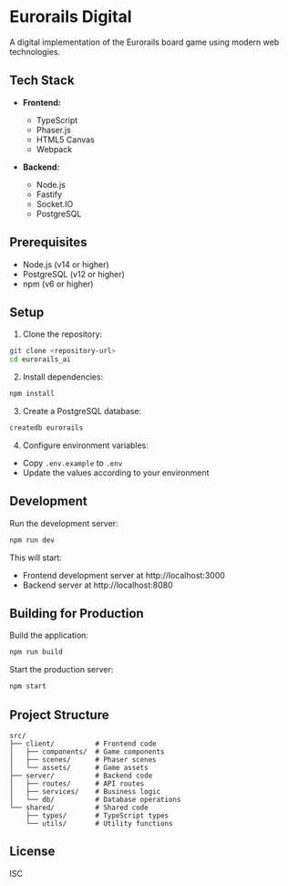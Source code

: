 # Eurorails Digital

A digital implementation of the Eurorails board game using modern web technologies.

## Tech Stack

- **Frontend:**
  - TypeScript
  - Phaser.js
  - HTML5 Canvas
  - Webpack

- **Backend:**
  - Node.js
  - Fastify
  - Socket.IO
  - PostgreSQL

## Prerequisites

- Node.js (v14 or higher)
- PostgreSQL (v12 or higher)
- npm (v6 or higher)

## Setup

1. Clone the repository:
```bash
git clone <repository-url>
cd eurorails_ai
```

2. Install dependencies:
```bash
npm install
```

3. Create a PostgreSQL database:
```bash
createdb eurorails
```

4. Configure environment variables:
- Copy `.env.example` to `.env`
- Update the values according to your environment

## Development

Run the development server:
```bash
npm run dev
```

This will start:
- Frontend development server at http://localhost:3000
- Backend server at http://localhost:8080

## Building for Production

Build the application:
```bash
npm run build
```

Start the production server:
```bash
npm start
```

## Project Structure

```
src/
├── client/          # Frontend code
│   ├── components/  # Game components
│   ├── scenes/      # Phaser scenes
│   └── assets/      # Game assets
├── server/          # Backend code
│   ├── routes/      # API routes
│   ├── services/    # Business logic
│   └── db/          # Database operations
└── shared/          # Shared code
    ├── types/       # TypeScript types
    └── utils/       # Utility functions
```

## License

ISC 